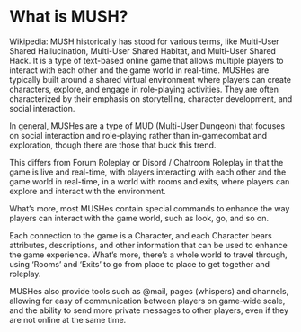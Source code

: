 # What is MUSH?

Wikipedia: MUSH historically has stood for various terms, like Multi-User Shared Hallucination, Multi-User Shared Habitat, and Multi-User Shared Hack. It is a type of text-based online game that allows multiple players to interact with each other and the game world in real-time. MUSHes are typically built around a shared virtual environment where players can create characters, explore, and engage in role-playing activities. They are often characterized by their emphasis on storytelling, character development, and social interaction.

In general, MUSHes are a type of MUD (Multi-User Dungeon) that focuses on social interaction and role-playing rather than in-gamecombat and exploration, though there are those that buck this trend.

This differs from Forum Roleplay or Disord / Chatroom Roleplay in that the game is live and real-time, with players interacting with each other and the game world in real-time, in a world with rooms and exits, where players can explore and interact with the environment.

What’s more, most MUSHes contain special commands to enhance the way players can interact with the game world, such as look, go, and so on.

Each connection to the game is a Character, and each Character bears attributes, descriptions, and other information that can be used to enhance the game experience. What’s more, there’s a whole world to travel through, using ‘Rooms’ and ‘Exits’ to go from place to place to get together and roleplay.

MUSHes also provide tools such as @mail, pages (whispers) and channels, allowing for easy of communication between players on game-wide scale, and the ability to send more private messages to other players, even if they are not online at the same time.